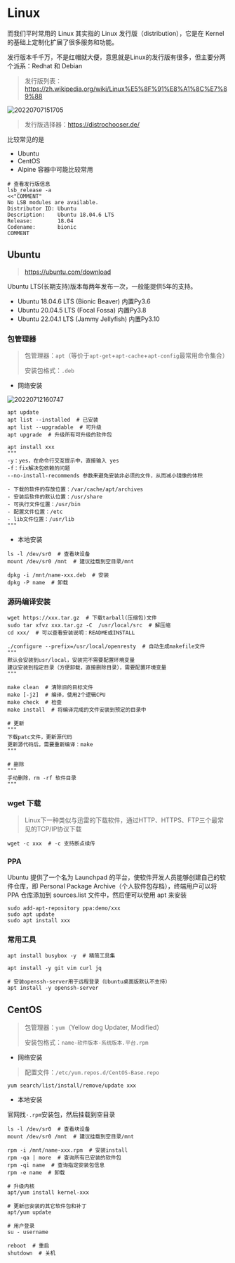 # Linux

而我们平时常用的 Linux 其实指的 Linux 发行版（distribution），它是在 Kernel 的基础上定制化扩展了很多服务和功能。

发行版本千千万，不是红帽就大便，意思就是Linux的发行版有很多，但主要分两个派系：Redhat 和 Debian

> 发行版列表：<https://zh.wikipedia.org/wiki/Linux%E5%8F%91%E8%A1%8C%E7%89%88>

![20220707151705](http://image.zuoright.com/20220707151705.png)

> 发行版选择器：<https://distrochooser.de/>

比较常见的是

- Ubuntu
- CentOS
- Alpine 容器中可能比较常用

```shell
# 查看发行版信息
lsb_release -a
<<"COMMENT"
No LSB modules are available.
Distributor ID: Ubuntu
Description:    Ubuntu 18.04.6 LTS
Release:        18.04
Codename:       bionic
COMMENT
```

## Ubuntu

> <https://ubuntu.com/download>

Ubuntu LTS(长期支持)版本每两年发布一次，一般能提供5年的支持。

- Ubuntu 18.04.6 LTS (Bionic Beaver) 内置Py3.6
- Ubuntu 20.04.5 LTS (Focal Fossa) 内置Py3.8
- Ubuntu 22.04.1 LTS (Jammy Jellyfish) 内置Py3.10

### 包管理器

> 包管理器：`apt`（等价于`apt-get`+`apt-cache`+`apt-config`最常用命令集合）
>
> 安装包格式：`.deb`

- 网络安装

![20220712160747](http://image.zuoright.com/20220712160747.png)

```shell
apt update
apt list --installed  # 已安装
apt list --upgradable  # 可升级
apt upgrade  # 升级所有可升级的软件包

apt install xxx
"""
-y：yes，在命令行交互提示中，直接输入 yes
-f：fix解决包依赖的问题
--no-install-recommends 参数来避免安装非必须的文件，从而减小镜像的体积

- 下载的软件的存放位置：/var/cache/apt/archives
- 安装后软件的默认位置：/usr/share
- 可执行文件位置：/usr/bin
- 配置文件位置：/etc
- lib文件位置：/usr/lib
"""
```

- 本地安装

```shell
ls -l /dev/sr0  # 查看块设备
mount /dev/sr0 /mnt  # 建议挂载到空目录/mnt

dpkg -i /mnt/name-xxx.deb  # 安装
dpkg -P name  # 卸载
```

### 源码编译安装

```shell
wget https://xxx.tar.gz  # 下载tarball(压缩包)文件
sudo tar xfvz xxx.tar.gz -C  /usr/local/src  # 解压缩
cd xxx/  # 可以查看安装说明：README或INSTALL

./configure --prefix=/usr/local/openresty  # 自动生成makefile文件
"""
默认会安装到usr/local，安装完不需要配置环境变量
建议安装到指定目录（方便卸载，直接删除目录），需要配置环境变量
"""

make clean  # 清除旧的目标文件
make [-j2]  # 编译，使用2个逻辑CPU
make check  # 检查
make install  # 将编译完成的文件安装到预定的目录中

# 更新
"""
下载patc文件，更新源代码
更新源代码后，需要重新编译：make
"""

# 删除
"""
手动删除，rm -rf 软件目录
"""
```

### wget 下载

> Linux下一种类似与迅雷的下载软件，通过HTTP、HTTPS、FTP三个最常见的TCP/IP协议下载

```shell
wget -c xxx  # -c 支持断点续传
```

### PPA

Ubuntu 提供了一个名为 Launchpad 的平台，使软件开发人员能够创建自己的软件仓库，即 Personal Package Archive（个人软件包存档），终端用户可以将 PPA 仓库添加到 sources.list 文件中，然后便可以使用 apt 来安装

```shell
sudo add-apt-repository ppa:demo/xxx
sudo apt update
sudo apt install xxx
```

### 常用工具

```shell
apt install busybox -y  # 精简工具集

apt install -y git vim curl jq

# 安装openssh-server用于远程登录（Ubuntu桌面版默认不支持）
apt install -y openssh-server
```

## CentOS

> 包管理器：`yum`（Yellow dog Updater, Modified）
>
> 安装包格式：`name-软件版本-系统版本.平台.rpm`

- 网络安装

> 配置文件：`/etc/yum.repos.d/CentOS-Base.repo`

```shell
yum search/list/install/remove/update xxx
```

- 本地安装

官网找`·.rpm`安装包，然后挂载到空目录

```shell
ls -l /dev/sr0  # 查看块设备
mount /dev/sr0 /mnt  # 建议挂载到空目录/mnt

rpm -i /mnt/name-xxx.rpm  # 安装install
rpm -qa | more  # 查询所有已安装的软件包
rpm -qi name  # 查询指定安装包信息
rpm -e name  # 卸载
```

```shell
# 升级内核
apt/yum install kernel-xxx

# 更新已安装的其它软件包和补丁
apt/yum update

# 用户登录
su - username

reboot  # 重启
shutdown  # 关机
```

